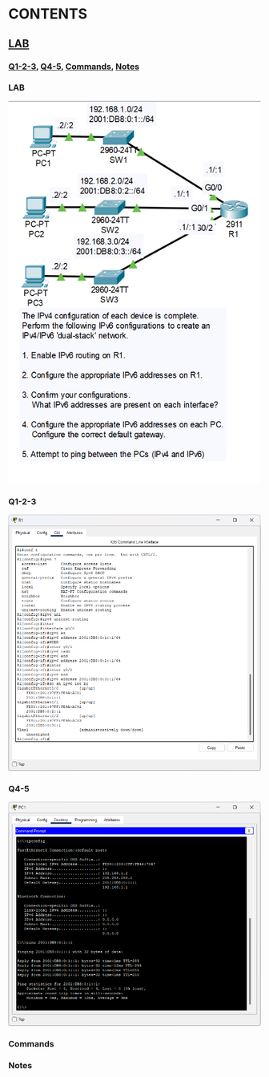 # CONTENTS

## [LAB](#lab)
### [Q1-2-3](#q1-2-3), [Q4-5](#q4-5), [Commands](#commands), [Notes](#notes)

### <a name="lab"></a>LAB

<img src="../00-files/PacketTracer_ZHEz4ntgfT.png" alt="Resim" width="800">

### <a name="q1-2-3"></a>Q1-2-3

<img src="../00-files/PacketTracer_2oRnkRpUYU.png" alt="Resim">

### <a name="q4-5"></a>Q4-5

<img src="../00-files/PacketTracer_iarIRrBu95.png" alt="Resim">

### <a name="commands"></a>Commands

### <a name="notes"></a>Notes